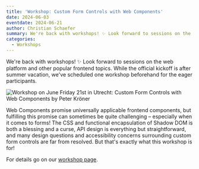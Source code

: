 ```yaml
---
title: 'Workshop: Custom Form Controls with Web Components'
date: 2024-06-03
eventdate: 2024-06-21
author: Christian Schaefer
summary: We're back with workshops! ✨ Look forward to sessions on the web platform and other popular frontend topics. While the official kickoff is after summer vacation, we've scheduled one workshop beforehand for the eager participants.
categories: 
  - Workshops
---
```

We're back with workshops! ✨ Look forward to sessions on the web platform and other popular frontend topics. While the official kickoff is after summer vacation, we've scheduled one workshop beforehand for the eager participants.

![Workshop on June Friday 21st in Utrecht: Custom Form Controls with Web Components by Peter Kröner](https://fronteers.nl/_img/workshops/fronteers-workshop-peter-kröner.png)

Web Components promise universally applicable frontend components, but fulfilling this promise can sometimes be quite challenging – especially when it comes to forms! The CSS and functional encapsulation of Shadow DOM is both a blessing and a curse, API design is everything but straightforward, and many design questions and accessibility concerns surrounding custom form controls are far from resolved. But that's exactly what this workshop is for!

For details go on our [workshop page](/workshops/workshop-vanilla-web-components-for-forms).
